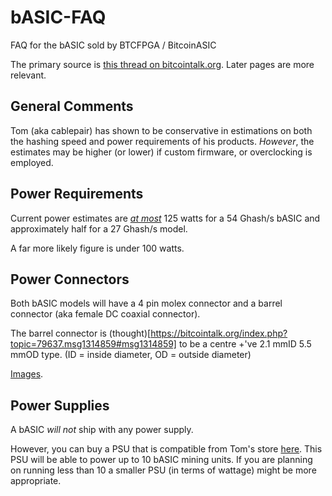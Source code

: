 bASIC-FAQ
=========

FAQ for the bASIC sold by BTCFPGA / BitcoinASIC

The primary source is [this thread on
bitcointalk.org](https://bitcointalk.org/index.php?topic=79637). Later pages are more
relevant.

General Comments
----------------

Tom (aka cablepair) has shown to be conservative in estimations on both the hashing speed
and power requirements of his products. _However_, the estimates may be higher (or lower)
if custom firmware, or overclocking is employed.

Power Requirements
------------------

Current power estimates are [*at
most*](https://bitcointalk.org/index.php?topic=79637.msg1315070#msg1315070) 125 watts for
a 54 Ghash/s bASIC and approximately half for a 27 Ghash/s model.

A far more likely figure is under 100 watts.

Power Connectors
----------------

Both bASIC models will have a 4 pin molex connector and a barrel connector (aka female DC
coaxial connector).

The barrel connector is
(thought)[https://bitcointalk.org/index.php?topic=79637.msg1314859#msg1314859] to be a
centre +'ve 2.1 mmID 5.5 mmOD type. (ID = inside diameter, OD = outside diameter)

[Images](https://bitcointalk.org/index.php?topic=79637.msg1314785#msg1314785).

Power Supplies
--------------

A bASIC *will not* ship with any power supply.

However, you can buy a PSU that is compatible from Tom's store
[here](https://www.bitcoinasic.net/index.php?route=product/product&product_id=54).
This PSU will be able to power up to 10 bASIC mining units. If you are planning on running
less than 10 a smaller PSU (in terms of wattage) might be more appropriate.








